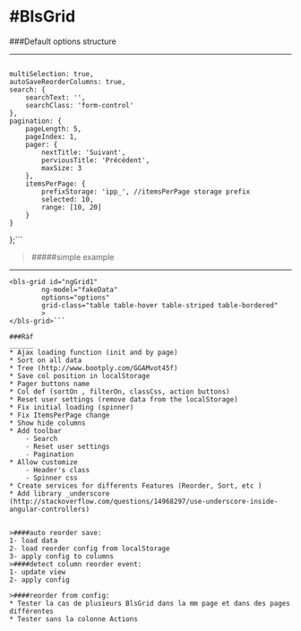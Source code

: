 #BlsGrid
========
###Default options structure
____________________________
>```var defaultOptions = {
    multiSelection: true,
    autoSaveReorderColumns: true,
    search: {
        searchText: '',
        searchClass: 'form-control'
    },
    pagination: {
        pageLength: 5,
        pageIndex: 1,
        pager: {
            nextTitle: 'Suivant',
            perviousTitle: 'Précédent',
            maxSize: 3
        },
        itemsPerPage: {
            prefixStorage: 'ipp_', //itemsPerPage storage prefix 
            selected: 10,
            range: [10, 20]
        }
    }
};```

>#####simple example 
____________________
```
<bls-grid id="ngGrid1" 
		ng-model="fakeData" 
		options="options"  
		grid-class="table table-hover table-striped table-bordered" 
		>
</bls-grid>```

###Ràf
______
* Ajax loading function (init and by page)
* Sort on all data
* Tree (http://www.bootply.com/GGAMvot45f)
* Save col position in localStorage
* Pager buttons name
* Col def (sortOn , filterOn, classCss, action buttons)
* Reset user settings (remove data from the localStorage)
* Fix initial loading (spinner)
* Fix ItemsPerPage change
* Show hide columns
* Add toolbar 
    - Search
    - Reset user settings
    - Pagination 
* Allow customize
    - Header's class 
    - Spinner css
* Create services for differents Features (Reorder, Sort, etc )
* Add library _underscore (http://stackoverflow.com/questions/14968297/use-underscore-inside-angular-controllers)


>####auto reorder save:
1- load data
2- load reorder config from localStorage
3- apply config to columns
>####detect column reorder event:
1- update view 
2- apply config

>####reorder from config:
* Tester la cas de plusieurs BlsGrid dans la mm page et dans des pages différentes
* Tester sans la colonne Actions

